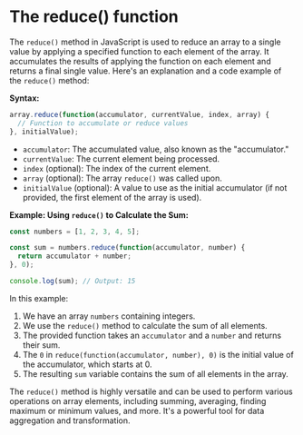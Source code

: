 # The reduce() function

The `reduce()` method in JavaScript is used to reduce an array to a single value by applying a specified function to each element of the array. It accumulates the results of applying the function on each element and returns a final single value. Here's an explanation and a code example of the `reduce()` method:

**Syntax:**
```javascript
array.reduce(function(accumulator, currentValue, index, array) {
  // Function to accumulate or reduce values
}, initialValue);
```

- `accumulator`: The accumulated value, also known as the "accumulator."
- `currentValue`: The current element being processed.
- `index` (optional): The index of the current element.
- `array` (optional): The array `reduce()` was called upon.
- `initialValue` (optional): A value to use as the initial accumulator (if not provided, the first element of the array is used).

**Example: Using `reduce()` to Calculate the Sum:**
```javascript
const numbers = [1, 2, 3, 4, 5];

const sum = numbers.reduce(function(accumulator, number) {
  return accumulator + number;
}, 0);

console.log(sum); // Output: 15
```

In this example:

1. We have an array `numbers` containing integers.
2. We use the `reduce()` method to calculate the sum of all elements.
3. The provided function takes an `accumulator` and a `number` and returns their sum.
4. The `0` in `reduce(function(accumulator, number), 0)` is the initial value of the accumulator, which starts at 0.
5. The resulting `sum` variable contains the sum of all elements in the array.

The `reduce()` method is highly versatile and can be used to perform various operations on array elements, including summing, averaging, finding maximum or minimum values, and more. It's a powerful tool for data aggregation and transformation.